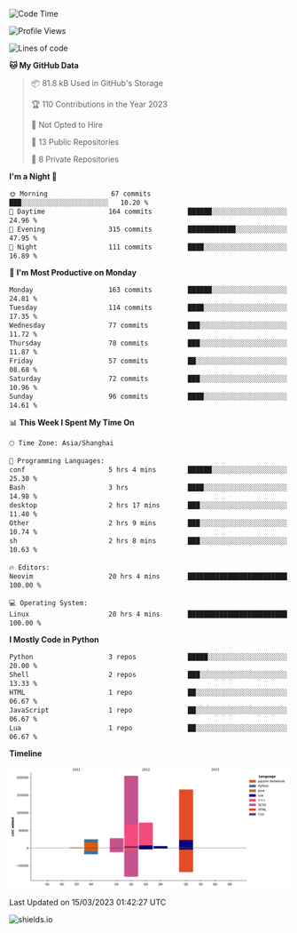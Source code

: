 <!--START_SECTION:waka-->
![Code Time](http://img.shields.io/badge/Code%20Time-216%20hrs%2034%20mins-blue)

![Profile Views](http://img.shields.io/badge/Profile%20Views-28-blue)

![Lines of code](https://img.shields.io/badge/From%20Hello%20World%20I%27ve%20Written-505.0%20thousand%20lines%20of%20code-blue)

**🐱 My GitHub Data** 

> 📦 81.8 kB Used in GitHub's Storage 
 > 
> 🏆 110 Contributions in the Year 2023
 > 
> 🚫 Not Opted to Hire
 > 
> 📜 13 Public Repositories 
 > 
> 🔑 8 Private Repositories 
 > 
**I'm a Night 🦉** 

```text
🌞 Morning                67 commits          ███░░░░░░░░░░░░░░░░░░░░░░   10.20 % 
🌆 Daytime                164 commits         ██████░░░░░░░░░░░░░░░░░░░   24.96 % 
🌃 Evening                315 commits         ████████████░░░░░░░░░░░░░   47.95 % 
🌙 Night                  111 commits         ████░░░░░░░░░░░░░░░░░░░░░   16.89 % 
```
📅 **I'm Most Productive on Monday** 

```text
Monday                   163 commits         ██████░░░░░░░░░░░░░░░░░░░   24.81 % 
Tuesday                  114 commits         ████░░░░░░░░░░░░░░░░░░░░░   17.35 % 
Wednesday                77 commits          ███░░░░░░░░░░░░░░░░░░░░░░   11.72 % 
Thursday                 78 commits          ███░░░░░░░░░░░░░░░░░░░░░░   11.87 % 
Friday                   57 commits          ██░░░░░░░░░░░░░░░░░░░░░░░   08.68 % 
Saturday                 72 commits          ███░░░░░░░░░░░░░░░░░░░░░░   10.96 % 
Sunday                   96 commits          ████░░░░░░░░░░░░░░░░░░░░░   14.61 % 
```


📊 **This Week I Spent My Time On** 

```text
🕑︎ Time Zone: Asia/Shanghai

💬 Programming Languages: 
conf                     5 hrs 4 mins        ██████░░░░░░░░░░░░░░░░░░░   25.30 % 
Bash                     3 hrs               ████░░░░░░░░░░░░░░░░░░░░░   14.98 % 
desktop                  2 hrs 17 mins       ███░░░░░░░░░░░░░░░░░░░░░░   11.40 % 
Other                    2 hrs 9 mins        ███░░░░░░░░░░░░░░░░░░░░░░   10.74 % 
sh                       2 hrs 8 mins        ███░░░░░░░░░░░░░░░░░░░░░░   10.63 % 

🔥 Editors: 
Neovim                   20 hrs 4 mins       █████████████████████████   100.00 % 

💻 Operating System: 
Linux                    20 hrs 4 mins       █████████████████████████   100.00 % 
```

**I Mostly Code in Python** 

```text
Python                   3 repos             █████░░░░░░░░░░░░░░░░░░░░   20.00 % 
Shell                    2 repos             ███░░░░░░░░░░░░░░░░░░░░░░   13.33 % 
HTML                     1 repo              ██░░░░░░░░░░░░░░░░░░░░░░░   06.67 % 
JavaScript               1 repo              ██░░░░░░░░░░░░░░░░░░░░░░░   06.67 % 
Lua                      1 repo              ██░░░░░░░░░░░░░░░░░░░░░░░   06.67 % 
```



**Timeline**

![Lines of Code chart](https://raw.githubusercontent.com/kopp4/kopp4/main/assets/bar_graph.png)


 Last Updated on 15/03/2023 01:42:27 UTC
<!--END_SECTION:waka-->
![shields.io](https://img.shields.io/github/commit-activity/w/kopp4/kopp4?color=g&label=abusing%20bot&style=flat-square)
